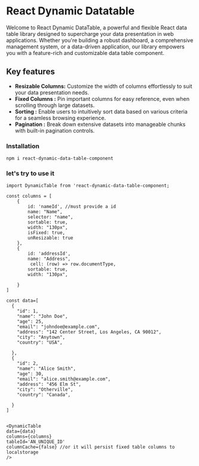 # React Dynamic Datatable

 Welcome to React Dynamic DataTable, a powerful and flexible React data table library designed to supercharge your data presentation in web applications. Whether you're building a robust dashboard, a comprehensive management system, or a data-driven application, our library empowers you with a feature-rich and customizable data table component.

 ## Key features
* **Resizable Columns:** Customize the width of columns effortlessly to suit your data presentation needs.
* **Fixed Columns :** Pin important columns for easy reference, even when scrolling through large datasets.
* **Sorting :**  Enable users to intuitively sort data based on various criteria for a seamless browsing experience.
* **Pagination :**  Break down extensive datasets into manageable chunks with built-in pagination controls.


 ### Installation
 ```
npm i react-dynamic-data-table-component
```
### let's try to use it
```
import DynamicTable from 'react-dynamic-data-table-component;

const columns = [
    {
        id: 'nameId', //must provide a id
        name: "Name",
        selector: "name",
        sortable: true,
        width: "130px",
        isFixed: true,
        unResizable: true
    },
    {
        id: 'addressId',
        name: "Address",
         cell: (row) => row.documentType,
        sortable: true,
        width: "130px",

    }
]

const data=[
  {
    "id": 1,
    "name": "John Doe",
    "age": 25,
    "email": "johndoe@example.com",
    "address": "142 Center Street, Los Angeles, CA 90012",
    "city": "Anytown",
    "country": "USA",
   
  },
  {
    "id": 2,
    "name": "Alice Smith",
    "age": 30,
    "email": "alice.smith@example.com",
    "address": "456 Elm St",
    "city": "Otherville",
    "country": "Canada",
   
  }
]


<DynamicTable
data={data}
columns={columns}
tableId='AN_UNIQUE_ID'
columnCache={false} //or it will persist fixed table columns to localstorage
/>
```
